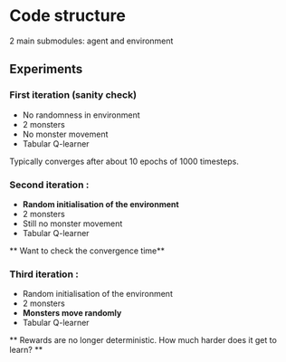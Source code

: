 # Code structure

2 main submodules: agent and environment



## Experiments

### First iteration (sanity check)
- No randomness in environment 
- 2 monsters
- No monster movement
- Tabular Q-learner

Typically converges after about 10 epochs of 1000 timesteps.


### Second iteration :
- **Random initialisation of the environment**
- 2 monsters
- Still no monster movement
- Tabular Q-learner

** Want to check the convergence time**


### Third iteration :
- Random initialisation of the environment
- 2 monsters
- **Monsters move randomly**
- Tabular Q-learner

** Rewards are no longer deterministic. How much harder does it get to learn? **

